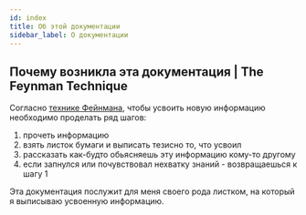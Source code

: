 ```yaml
---
id: index
title: Об этой документации
sidebar_label: О документации
---
```


## Почему возникла эта документация | The Feynman Technique

Согласно [технике Фейнмана](https://www.youtube.com/watch?v=tkm0TNFzIeg), чтобы усвоить новую информацию необходимо проделать
ряд шагов: 
1) прочеть информацию
2) взять листок бумаги и выписать тезисно то, что усвоил
3) рассказать как-будто обьясняешь эту информацию кому-то другому
4) если запнулся или почувствовал нехватку знаний - возвращаешься к шагу 1

Эта документация послужит для меня своего рода листком, на который я выписываю усвоенную информацию.


